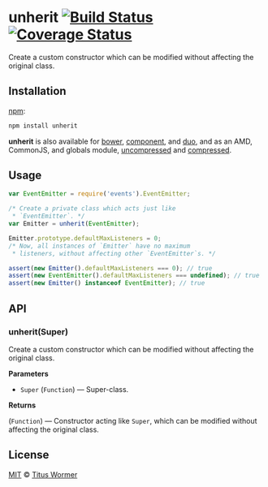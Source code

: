# unherit [![Build Status](https://img.shields.io/travis/wooorm/unherit.svg?style=flat)](https://travis-ci.org/wooorm/unherit) [![Coverage Status](https://img.shields.io/coveralls/wooorm/unherit.svg?style=flat)](https://coveralls.io/r/wooorm/unherit?branch=master)

Create a custom constructor which can be modified without affecting the
original class.

## Installation

[npm](https://docs.npmjs.com/cli/install):

```bash
npm install unherit
```

**unherit** is also available for [bower](http://bower.io/#install-packages),
[component](https://github.com/componentjs/component), and [duo](http://duojs.org/#getting-started),
and as an AMD, CommonJS, and globals module, [uncompressed](unherit.js) and [compressed](unherit.min.js).

## Usage

```js
var EventEmitter = require('events').EventEmitter;

/* Create a private class which acts just like
 * `EventEmitter`. */
var Emitter = unherit(EventEmitter);

Emitter.prototype.defaultMaxListeners = 0;
/* Now, all instances of `Emitter` have no maximum
 * listeners, without affecting other `EventEmitter`s. */

assert(new Emitter().defaultMaxListeners === 0); // true
assert(new EventEmitter().defaultMaxListeners === undefined); // true
assert(new Emitter() instanceof EventEmitter); // true
```

## API

### unherit(Super)

Create a custom constructor which can be modified without affecting the
original class.

**Parameters**

*   `Super` (`Function`) — Super-class.

**Returns**

(`Function`) — Constructor acting like `Super`, which can be modified
without affecting the original class.

## License

[MIT](LICENSE) © [Titus Wormer](http://wooorm.com)
